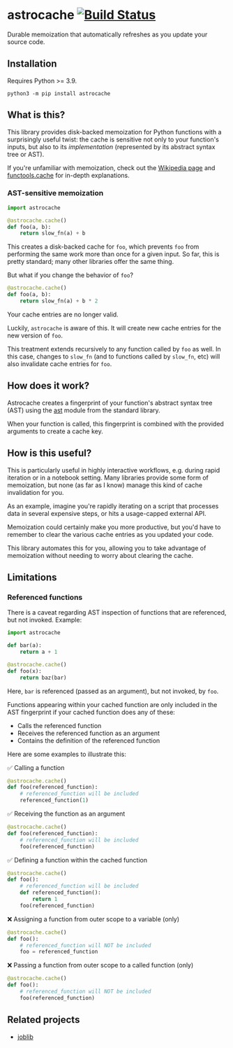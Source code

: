 # astrocache [![Build Status](https://app.travis-ci.com/aromatt/funcache.svg?branch=main)](https://app.travis-ci.com/aromatt/funcache)
Durable memoization that automatically refreshes as you update your source code.

## Installation
Requires Python >= 3.9.

```
python3 -m pip install astrocache
```

## What is this?
This library provides disk-backed memoization for Python functions with a
surprisingly useful twist: the cache is sensitive not only to your function's inputs,
but also to its *implementation* (represented by its abstract syntax tree or AST).

If you're unfamiliar with memoization, check out the [Wikipedia
page](https://en.wikipedia.org/wiki/Memoization) and
[functools.cache](https://docs.python.org/3/library/functools.html#functools.cache)
for in-depth explanations.

### AST-sensitive memoization
```python
import astrocache

@astrocache.cache()
def foo(a, b):
    return slow_fn(a) + b
```
This creates a disk-backed cache for `foo`, which prevents `foo` from performing the
same work more than once for a given input. So far, this is pretty standard; many
other libraries offer the same thing.

But what if you change the behavior of `foo`?

```python
@astrocache.cache()
def foo(a, b):
    return slow_fn(a) + b * 2
```
Your cache entries are no longer valid.

Luckily, `astrocache` is aware of this. It will create new cache entries for the new
version of `foo`.

This treatment extends recursively to any function called by `foo` as well. In this
case, changes to `slow_fn` (and to functions called by `slow_fn`, etc) will also
invalidate cache entries for `foo`.

## How does it work?
Astrocache creates a fingerprint of your function's abstract syntax tree (AST)
using the [ast](https://docs.python.org/3/library/ast.html) module from the standard
library.

When your function is called, this fingerprint is combined with the provided
arguments to create a cache key.

## How is this useful?
This is particularly useful in highly interactive workflows, e.g. during rapid
iteration or in a notebook setting. Many libraries provide some form of memoization,
but none (as far as I know) manage this kind of cache invalidation for you.

As an example, imagine you're rapidly iterating on a script that processes data in
several expensive steps, or hits a usage-capped external API.

Memoization could certainly make you more productive, but you'd have to remember to
clear the various cache entries as you updated your code.

This library automates this for you, allowing you to take advantage of memoization
without needing to worry about clearing the cache.

## Limitations
### Referenced functions
There is a caveat regarding AST inspection of functions that are referenced, but not
invoked. Example:

```python
import astrocache

def bar(a):
    return a + 1

@astrocache.cache()
def foo(x):
    return baz(bar)
```
Here, `bar` is referenced (passed as an argument), but not invoked, by `foo`.

Functions appearing within your cached function are only included in the AST
fingerprint if your cached function does any of these:
* Calls the referenced function
* Receives the referenced function as an argument
* Contains the definition of the referenced function

Here are some examples to illustrate this:

✅ Calling a function
```python
@astrocache.cache()
def foo(referenced_function):
    # referenced_function will be included
    referenced_function(1)
```

✅ Receiving the function as an argument
```python
@astrocache.cache()
def foo(referenced_function):
    # referenced_function will be included
    foo(referenced_function)
```

✅ Defining a function within the cached function
```python
@astrocache.cache()
def foo():
    # referenced_function will be included
    def referenced_function():
        return 1
    foo(referenced_function)
```

❌ Assigning a function from outer scope to a variable (only)
```python
@astrocache.cache()
def foo():
    # referenced_function will NOT be included
    foo = referenced_function
```

❌ Passing a function from outer scope to a called function (only)
```python
@astrocache.cache()
def foo():
    # referenced_function will NOT be included
    foo(referenced_function)
```

## Related projects

  * [joblib](https://github.com/joblib/joblib)
